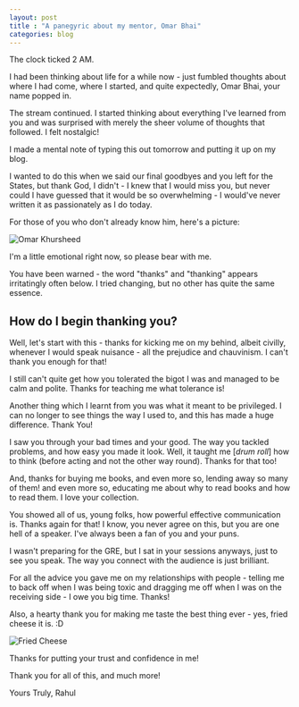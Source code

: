 ```yaml
---
layout: post
title : "A panegyric about my mentor, Omar Bhai"
categories: blog
---
```


The clock ticked 2 AM.

I had been thinking about life for a while now - just fumbled thoughts about where I had come, where I started, and quite expectedly, Omar Bhai, your name popped in.

The stream continued. I started thinking about everything I've learned from you and was surprised with merely the sheer volume of thoughts that followed. I felt nostalgic!

I made a mental note of typing this out tomorrow and putting it up on my blog.

<!--more-->

I wanted to do this when we said our final goodbyes and you left for the States, but thank God, I didn't - I knew that I would miss you, but never could I have guessed that it would be so overwhelming - I would've never written it as passionately as I do today.

For those of you who don't already know him, here's a picture:

![Omar Khursheed](https://i.imgur.com/f5GRyet.png)

I'm a little emotional right now, so please bear with me.

You have been warned - the word "thanks" and "thanking" appears irritatingly often below. I tried changing, but no other has quite the same essence.

## How do I begin thanking you?

Well, let's start with this - thanks for kicking me on my behind, albeit civilly, whenever I would speak nuisance - all the prejudice and chauvinism. I can't thank you enough for that!

I still can't quite get how you tolerated the bigot I was and managed to be calm and polite. Thanks for teaching me what tolerance is!

Another thing which I learnt from you was what it meant to be privileged. I can no longer to see things the way I used to, and this has made a huge difference. Thank You!

I saw you through your bad times and your good. The way you tackled problems, and how easy you made it look. Well, it taught me [_drum roll_] how to think (before acting and not the other way round). Thanks for that too!

And, thanks for buying me books, and even more so, lending away so many of them! and even more so, educating me about why to read books and how to read them. I love your collection.

You showed all of us, young folks, how powerful effective communication is. Thanks again for that! I know, you never agree on this, but you are one hell of a speaker. I've always been a fan of you and your puns.

I wasn't preparing for the GRE, but I sat in your sessions anyways, just to see you speak. The way you connect with the audience is just brilliant.

For all the advice you gave me on my relationships with people - telling me to back off when I was being toxic and dragging me off when I was on the receiving side - I owe you big time. Thanks!

Also, a hearty thank you for making me taste the best thing ever - yes, fried cheese it is. :D

![Fried Cheese](https://i.imgur.com/uwuWXic.jpg)

Thanks for putting your trust and confidence in me!

Thank you for all of this, and much more!

Yours Truly,
Rahul